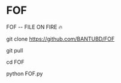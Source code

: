 # FOF
FOF -- FILE ON FIRE 🔥

git clone https://github.com/BANTUBD/FOF

git pull

cd FOF

python FOF.py